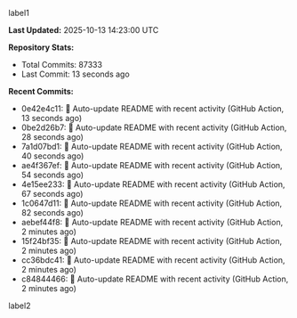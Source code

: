 
label1 
<!-- ACTIVITY_START -->
**Last Updated:** 2025-10-13 14:23:00 UTC

**Repository Stats:**
- Total Commits: 87333
- Last Commit: 13 seconds ago

**Recent Commits:**
- 0e42e4c11: 🤖 Auto-update README with recent activity (GitHub Action, 13 seconds ago)
- 0be2d26b7: 🤖 Auto-update README with recent activity (GitHub Action, 28 seconds ago)
- 7a1d07bd1: 🤖 Auto-update README with recent activity (GitHub Action, 40 seconds ago)
- ae4f367ef: 🤖 Auto-update README with recent activity (GitHub Action, 54 seconds ago)
- 4e15ee233: 🤖 Auto-update README with recent activity (GitHub Action, 67 seconds ago)
- 1c0647d11: 🤖 Auto-update README with recent activity (GitHub Action, 82 seconds ago)
- aebef44f8: 🤖 Auto-update README with recent activity (GitHub Action, 2 minutes ago)
- 15f24bf35: 🤖 Auto-update README with recent activity (GitHub Action, 2 minutes ago)
- cc36bdc41: 🤖 Auto-update README with recent activity (GitHub Action, 2 minutes ago)
- c84844466: 🤖 Auto-update README with recent activity (GitHub Action, 2 minutes ago)
<!-- ACTIVITY_END -->

label2
